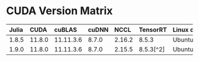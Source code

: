 # CUDA Version Matrix

| Julia | CUDA   | cuBLAS    | cuDNN | NCCL   | TensorRT  | Linux distro |
|:------|:-------|:----------|:------|:-------|:----------|:-------------|
| 1.8.5 | 11.8.0 | 11.11.3.6 | 8.7.0 | 2.16.2 | 8.5.3     | Ubuntu 20.04 |
| 1.9.0 | 11.8.0 | 11.11.3.6 | 8.7.0 | 2.15.5 | 8.5.3[^2] | Ubuntu 22.04 |

[^1]: `amd64` only
